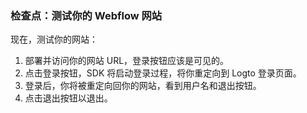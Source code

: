 ### 检查点：测试你的 Webflow 网站

现在，测试你的网站：

1. 部署并访问你的网站 URL，登录按钮应该是可见的。
2. 点击登录按钮，SDK 将启动登录过程，将你重定向到 Logto 登录页面。
3. 登录后，你将被重定向回你的网站，看到用户名和退出按钮。
4. 点击退出按钮以退出。
